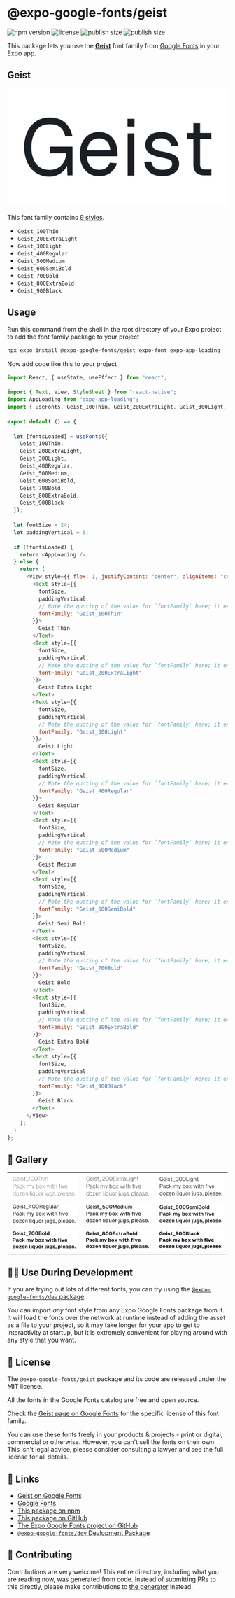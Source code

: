 # @expo-google-fonts/geist

![npm version](https://flat.badgen.net/npm/v/@expo-google-fonts/geist)
![license](https://flat.badgen.net/github/license/expo/google-fonts)
![publish size](https://flat.badgen.net/packagephobia/install/@expo-google-fonts/geist)
![publish size](https://flat.badgen.net/packagephobia/publish/@expo-google-fonts/geist)

This package lets you use the [**Geist**](https://fonts.google.com/specimen/Geist) font family from [Google Fonts](https://fonts.google.com/) in your Expo app.

## Geist

![Geist](./font-family.png)

This font family contains [9 styles](#-gallery).

- `Geist_100Thin`
- `Geist_200ExtraLight`
- `Geist_300Light`
- `Geist_400Regular`
- `Geist_500Medium`
- `Geist_600SemiBold`
- `Geist_700Bold`
- `Geist_800ExtraBold`
- `Geist_900Black`

## Usage

Run this command from the shell in the root directory of your Expo project to add the font family package to your project

```sh
npx expo install @expo-google-fonts/geist expo-font expo-app-loading
```

Now add code like this to your project

```js
import React, { useState, useEffect } from "react";

import { Text, View, StyleSheet } from "react-native";
import AppLoading from "expo-app-loading";
import { useFonts, Geist_100Thin, Geist_200ExtraLight, Geist_300Light, Geist_400Regular, Geist_500Medium, Geist_600SemiBold, Geist_700Bold, Geist_800ExtraBold, Geist_900Black } from '@expo-google-fonts/geist';

export default () => {

  let [fontsLoaded] = useFonts({
    Geist_100Thin, 
    Geist_200ExtraLight, 
    Geist_300Light, 
    Geist_400Regular, 
    Geist_500Medium, 
    Geist_600SemiBold, 
    Geist_700Bold, 
    Geist_800ExtraBold, 
    Geist_900Black
  });

  let fontSize = 24;
  let paddingVertical = 6;

  if (!fontsLoaded) {
    return <AppLoading />;
  } else {
    return (
      <View style={{ flex: 1, justifyContent: "center", alignItems: "center" }}>
        <Text style={{
          fontSize,
          paddingVertical,
          // Note the quoting of the value for `fontFamily` here; it expects a string!
          fontFamily: "Geist_100Thin"
        }}>
          Geist Thin
        </Text>
        <Text style={{
          fontSize,
          paddingVertical,
          // Note the quoting of the value for `fontFamily` here; it expects a string!
          fontFamily: "Geist_200ExtraLight"
        }}>
          Geist Extra Light
        </Text>
        <Text style={{
          fontSize,
          paddingVertical,
          // Note the quoting of the value for `fontFamily` here; it expects a string!
          fontFamily: "Geist_300Light"
        }}>
          Geist Light
        </Text>
        <Text style={{
          fontSize,
          paddingVertical,
          // Note the quoting of the value for `fontFamily` here; it expects a string!
          fontFamily: "Geist_400Regular"
        }}>
          Geist Regular
        </Text>
        <Text style={{
          fontSize,
          paddingVertical,
          // Note the quoting of the value for `fontFamily` here; it expects a string!
          fontFamily: "Geist_500Medium"
        }}>
          Geist Medium
        </Text>
        <Text style={{
          fontSize,
          paddingVertical,
          // Note the quoting of the value for `fontFamily` here; it expects a string!
          fontFamily: "Geist_600SemiBold"
        }}>
          Geist Semi Bold
        </Text>
        <Text style={{
          fontSize,
          paddingVertical,
          // Note the quoting of the value for `fontFamily` here; it expects a string!
          fontFamily: "Geist_700Bold"
        }}>
          Geist Bold
        </Text>
        <Text style={{
          fontSize,
          paddingVertical,
          // Note the quoting of the value for `fontFamily` here; it expects a string!
          fontFamily: "Geist_800ExtraBold"
        }}>
          Geist Extra Bold
        </Text>
        <Text style={{
          fontSize,
          paddingVertical,
          // Note the quoting of the value for `fontFamily` here; it expects a string!
          fontFamily: "Geist_900Black"
        }}>
          Geist Black
        </Text>
      </View>
    );
  }
};
```

## 🔡 Gallery


||||
|-|-|-|
|![Geist_100Thin](./Geist_100Thin.ttf.png)|![Geist_200ExtraLight](./Geist_200ExtraLight.ttf.png)|![Geist_300Light](./Geist_300Light.ttf.png)||
|![Geist_400Regular](./Geist_400Regular.ttf.png)|![Geist_500Medium](./Geist_500Medium.ttf.png)|![Geist_600SemiBold](./Geist_600SemiBold.ttf.png)||
|![Geist_700Bold](./Geist_700Bold.ttf.png)|![Geist_800ExtraBold](./Geist_800ExtraBold.ttf.png)|![Geist_900Black](./Geist_900Black.ttf.png)||


## 👩‍💻 Use During Development

If you are trying out lots of different fonts, you can try using the [`@expo-google-fonts/dev` package](https://github.com/expo/google-fonts/tree/master/font-packages/dev#readme).

You can import _any_ font style from any Expo Google Fonts package from it. It will load the fonts over the network at runtime instead of adding the asset as a file to your project, so it may take longer for your app to get to interactivity at startup, but it is extremely convenient for playing around with any style that you want.


## 📖 License

The `@expo-google-fonts/geist` package and its code are released under the MIT license.

All the fonts in the Google Fonts catalog are free and open source.

Check the [Geist page on Google Fonts](https://fonts.google.com/specimen/Geist) for the specific license of this font family.

You can use these fonts freely in your products & projects - print or digital, commercial or otherwise. However, you can't sell the fonts on their own. This isn't legal advice, please consider consulting a lawyer and see the full license for all details.

## 🔗 Links

- [Geist on Google Fonts](https://fonts.google.com/specimen/Geist)
- [Google Fonts](https://fonts.google.com/)
- [This package on npm](https://www.npmjs.com/package/@expo-google-fonts/geist)
- [This package on GitHub](https://github.com/expo/google-fonts/tree/master/font-packages/geist)
- [The Expo Google Fonts project on GitHub](https://github.com/expo/google-fonts)
- [`@expo-google-fonts/dev` Devlopment Package](https://github.com/expo/google-fonts/tree/master/font-packages/dev)

## 🤝 Contributing

Contributions are very welcome! This entire directory, including what you are reading now, was generated from code. Instead of submitting PRs to this directly, please make contributions to [the generator](https://github.com/expo/google-fonts/tree/master/packages/generator) instead.

